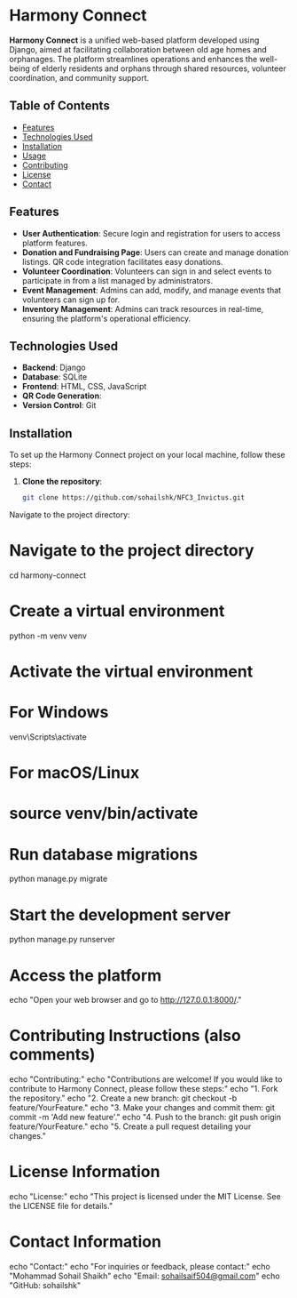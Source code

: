 # Harmony Connect

**Harmony Connect** is a unified web-based platform developed using Django, aimed at facilitating collaboration between old age homes and orphanages. The platform streamlines operations and enhances the well-being of elderly residents and orphans through shared resources, volunteer coordination, and community support.

## Table of Contents

- [Features](#features)
- [Technologies Used](#technologies-used)
- [Installation](#installation)
- [Usage](#usage)
- [Contributing](#contributing)
- [License](#license)
- [Contact](#contact)

## Features

- **User Authentication**: Secure login and registration for users to access platform features.
- **Donation and Fundraising Page**: Users can create and manage donation listings. QR code integration facilitates easy donations.
- **Volunteer Coordination**: Volunteers can sign in and select events to participate in from a list managed by administrators.
- **Event Management**: Admins can add, modify, and manage events that volunteers can sign up for.
- **Inventory Management**: Admins can track resources in real-time, ensuring the platform's operational efficiency.
## Technologies Used

- **Backend**: Django
- **Database**: SQLite
- **Frontend**: HTML, CSS, JavaScript
- **QR Code Generation**:
- **Version Control**: Git

## Installation

To set up the Harmony Connect project on your local machine, follow these steps:

1. **Clone the repository**:
   ```bash
   git clone https://github.com/sohailshk/NFC3_Invictus.git
Navigate to the project directory:

# Navigate to the project directory
cd harmony-connect

# Create a virtual environment
python -m venv venv

# Activate the virtual environment
# For Windows
venv\Scripts\activate

# For macOS/Linux
# source venv/bin/activate

# Run database migrations
python manage.py migrate

# Start the development server
python manage.py runserver

# Access the platform
echo "Open your web browser and go to http://127.0.0.1:8000/."


# Contributing Instructions (also comments)
echo "Contributing:"
echo "Contributions are welcome! If you would like to contribute to Harmony Connect, please follow these steps:"
echo "1. Fork the repository."
echo "2. Create a new branch: git checkout -b feature/YourFeature."
echo "3. Make your changes and commit them: git commit -m 'Add new feature'."
echo "4. Push to the branch: git push origin feature/YourFeature."
echo "5. Create a pull request detailing your changes."

# License Information
echo "License:"
echo "This project is licensed under the MIT License. See the LICENSE file for details."

# Contact Information
echo "Contact:"
echo "For inquiries or feedback, please contact:"
echo "Mohammad Sohail Shaikh"
echo "Email: sohailsaif504@gmail.com"
echo "GitHub: sohailshk"
